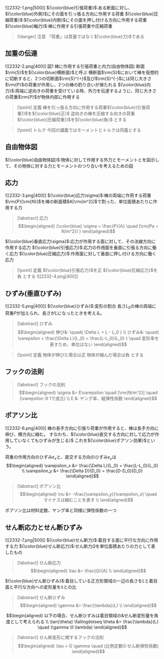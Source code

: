 ![[2332-1.png|500]]
${\color{blue}引張荷重}$:ある断面に対し、${\color{blue}外側}$にその面を引っ張る方向に作用する荷重
${\color{blue}圧縮荷重}$:${\color{blue}内側}$にその面を押し付ける方向に作用する荷重
${\color{blue}軸力}$:棒に作用する引張荷重や圧縮荷重
> [!danger] 注意
> 「荷重」は質量ではなく${\color{blue}力}$である

## 加重の伝達
![[2332-2.png|400]]
図$1$ 棒に作用する引張荷重と内力(自由物体図)
断面$\rm{S}$を${\color{blue}横断面}$と呼ぶ
横断面$\rm{S}$において棒を仮想的に切断すると、$2$つの切断面$\rm{S}^{+}$及び$\rm{S}^{-}$には同じ大きさ$\rm{P}$の荷重が作用し、$2$つの棒の釣り合いが保たれる
${\color{blue}内力}$:両端に逆向きの荷重を受けている時、外力を伝達するように、同じ大きさの荷重$\rm{P}$が物体内部に作用する

> [!point] 定義
> 棒を引っ張る方向に作用する荷重${\color{blue}(引張荷重)}$を${\color{blue}正}$
> 逆向きの棒を圧縮する向きの荷重${\color{blue}(圧縮荷重)}$を${\color{blue}負}$
> とする

> [!point] トルク
> 今回の講義ではモーメントとトルクは同義とする

## 自由物体図
${\color{blue}自由物体図}$:物体に対して作用する外力とモーメントとを図示して、その物体に対する力とモーメントのつり合いを考えるための図

## 応力
![[2332-3.png|400]]
${\color{blue}応力\sigma}$:棒の両端に作用する荷重$\rm{P}[\rm{N}]$を棒の断面積$A[\rm{m^2}]$で割った、単位面積あたりに作用する力
> [!abstract] 応力
> $$\begin{aligned}
> {\color{blue} \sigma = \frac{P}{A} \quad [\rm{Pa = N/m^2}] }
> \end{aligned}$$

${\color{blue}垂直応力\sigma}$:応力が作用する面に対して、その法線方向に作用する応力
${\color{blue}引張応力}$:応力の作用面を垂直に引張る方向に働く応力
${\color{blue}圧縮応力}$:作用面に対して垂直に押し付ける方向に働く応力

> [!point] 定義
> ${\color{blue}引張応力}$を正
> ${\color{blue}圧縮応力}$を負
> とする
![[2332-4.png|400]]

## ひずみ(垂直ひずみ)
![[2332-5.png|400]]
${\color{blue}ひずみ}$:変形の割合
長さ$L_0$の棒の両端に荷重$P$が加えられ、長さが$L$になったときを考える。
> [!abstract] ひずみ
> $$\begin{aligned}
> 伸び&: \quad{ \Delta L = L - L_0 } \\
> ひずみ&: \quad{ \varepsilon = \frac{\Delta L}{L_0} = \frac{L-L_0}{L_0} } \quad 変形率を表すため、単位はない
> \end{aligned}$$

> [!point] 定義
> 物体が伸びた場合は正
> 物体が縮んだ場合は負
> とする

## フックの法則
> [!abstract] フックの法則
> $$\begin{aligned}
> \sigma &= E\varepsilon \quad [\rm{N/m^2}] \quad (\varepsilon \ll 1で成立)  \\
> E &: ヤング率、縦弾性係数
> \end{aligned}$$

## ポアソン比
![[2332-6.png|400]]
棒の長手方向に引張り荷重が作用すると、棒は長手方向に伸び、横方向に縮む。
すなわち、${\color{blue}直交する方向に対して応力が作用していなくてもひずみが生じる}$
これを${\color{blue}ポアソン効果}$という。

荷重の作用方向のひずみ$\varepsilon_x$と、直交する方向のひずみ$\varepsilon_y$は
$$\begin{aligned}
\varepsilon_x &= \frac{\Delta L}{L_0} = \frac{L-L_0}{L_0} \\
\varepsilon_y &= \frac{\Delta D}{D_0} = \frac{D-D_0}{D_0}
\end{aligned}$$
> [!abstract] ポアソン比
> $$\begin{aligned}
> \nu &= -\frac{\varepsilon_y}{\varepsilon_x} \quad マイナスは縮むことを表す \\
> \end{aligned}$$

ポアソン比は材料定数、ヤング率と同様に弾性係数の一つ

## せん断応力とせん断ひずみ
![[2332-7.png|500]]
${\color{blue}せん断力}$:着目する面に平行な方向に作用する力
${\color{blue}せん断応力}$:せん断力$Q$を単位面積あたりの力として表したもの
> [!abstract] せん断応力
> $$\begin{aligned}
> \tau &= \frac{Q}{A} \\
> \end{aligned}$$

${\color{blue}せん断ひずみ}$:着目している正方形領域の一辺の長さを$L$と着目面と平行な方向への変形量を$\lambda$との比
> [!abstract] せん断ひずみ
> $$\begin{aligned}
> \gamma &= \frac{\lambda}{L} \\
> \end{aligned}$$

$$\begin{aligned}
以下の場合、せん断ひずみは着目領域の&せん断変形量を角度として考えられる \\
\tan{\theta} \fallingdotseq \theta &= \frac{\lambda}{L} \quad (\gamma \ll \lambda)
\end{aligned}$$

> [!abstract] せん断変形に関するフックの法則
> $$\begin{aligned}
> \tau = G \gamma \quad (比例定数G:せん断弾性係数)
> \end{aligned}$$

